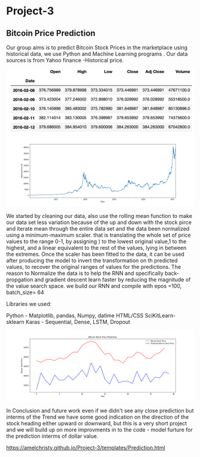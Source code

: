 # Project-3
## Bitcoin Price Prediction

Our group aims is to predict Bitcoin Stock Prices in the marketplace using historical data, we use Python and Machine Learning programs . Our data sources is from Yahoo finance -Historical price.

![historical_data](images/historical_data.png)
![Btc_historical](images/Btc_historical.png)

We started by cleaning our data, also use the rolling mean function to make our data set less variation because of the up and down with the stock pirce and iterate mean through the entire data set  and the data been normalized using a minimum-maximum scaler. that is translating the whole set of price values to the range 0-1, by assigning ) to the lowest original value,1 to the highest, and a linear equivalent to the rest of the  values, lying in between the extremes. Once the scaler has been fitted to the data, it can be used after producing the model to invert the transformation on th predicted values, to recover the original ranges of values for the predictions. The reason to Normalize the data is to help the RNN and specifically back-propgation and gradient descent learn faster by reducing the magnitude of the value search space.  we build our RNN and compile with epos =100, batch_size= 64

Libraries we used:

Python - Matplotlib, pandas, Numpy, datime 
HTML/CSS
SciKitLearn- sklearn
Karas - Sequential, Dense, LSTM, Dropout

![Prediction_Actual_Price](Prediction_Actual_Price.png)


In Conclusion and future work
even if we didn't see any close prediction  but interms of the Trend we have some good indication on the direction of the stock heading either upward or downward, but this is a very short project and we will build up on more improvments in to the code - model furture for the prediction interms of dollar value. 

https://amelchristy.github.io/Project-3/templates/Prediction.html

